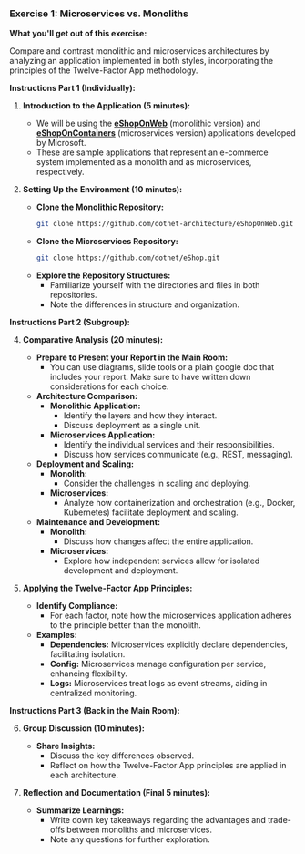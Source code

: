 ### **Exercise 1: Microservices vs. Monoliths**

**What you'll get out of this exercise:**

Compare and contrast monolithic and microservices architectures by analyzing an application implemented in both styles, incorporating the principles of the Twelve-Factor App methodology.

**Instructions Part 1 (Individually):**

1. **Introduction to the Application (5 minutes):**

   - We will be using the **[eShopOnWeb](https://github.com/dotnet-architecture/eShopOnWeb)** (monolithic version) and **[eShopOnContainers](https://github.com/dotnet/eShop)** (microservices version) applications developed by Microsoft.
   - These are sample applications that represent an e-commerce system implemented as a monolith and as microservices, respectively.

2. **Setting Up the Environment (10 minutes):**

   - **Clone the Monolithic Repository:**
     ```bash
     git clone https://github.com/dotnet-architecture/eShopOnWeb.git
     ```
   - **Clone the Microservices Repository:**
     ```bash
     git clone https://github.com/dotnet/eShop.git
     ```
   - **Explore the Repository Structures:**
     - Familiarize yourself with the directories and files in both repositories.
     - Note the differences in structure and organization.


**Instructions Part 2 (Subgroup):**

4. **Comparative Analysis (20 minutes):**
   - **Prepare to Present your Report in the Main Room:**
     - You can use diagrams, slide tools or a plain google doc that includes your report. Make sure to have written down considerations for each choice.
   - **Architecture Comparison:**
     - **Monolithic Application:**
       - Identify the layers and how they interact.
       - Discuss deployment as a single unit.
     - **Microservices Application:**
       - Identify the individual services and their responsibilities.
       - Discuss how services communicate (e.g., REST, messaging).
   - **Deployment and Scaling:**
     - **Monolith:**
       - Consider the challenges in scaling and deploying.
     - **Microservices:**
       - Analyze how containerization and orchestration (e.g., Docker, Kubernetes) facilitate deployment and scaling.
   - **Maintenance and Development:**
     - **Monolith:**
       - Discuss how changes affect the entire application.
     - **Microservices:**
       - Explore how independent services allow for isolated development and deployment.

5. **Applying the Twelve-Factor App Principles:**

   - **Identify Compliance:**
     - For each factor, note how the microservices application adheres to the principle better than the monolith.
   - **Examples:**
     - **Dependencies:** Microservices explicitly declare dependencies, facilitating isolation.
     - **Config:** Microservices manage configuration per service, enhancing flexibility.
     - **Logs:** Microservices treat logs as event streams, aiding in centralized monitoring.

**Instructions Part 3 (Back in the Main Room):**

6. **Group Discussion (10 minutes):**

   - **Share Insights:**
     - Discuss the key differences observed.
     - Reflect on how the Twelve-Factor App principles are applied in each architecture.

7. **Reflection and Documentation (Final 5 minutes):**

   - **Summarize Learnings:**
     - Write down key takeaways regarding the advantages and trade-offs between monoliths and microservices.
     - Note any questions for further exploration.




